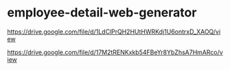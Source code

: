 # employee-detail-web-generator

https://drive.google.com/file/d/1LdClPrQH2HUtHWRKdj1U6ontrxD_XAOQ/view

https://drive.google.com/file/d/17M2tRENKxkb54FBeYr8YbZhsA7HmARco/view